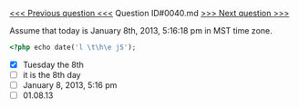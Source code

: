 [<<< Previous question <<<](0039.md)  Question ID#0040.md  [>>> Next question >>>](0041.md) 

Assume that today is January 8th, 2013, 5:16:18 pm in MST time zone.
```php
<?php echo date('l \t\h\e jS');
```

- [x] Tuesday the 8th
- [ ] it is the 8th day
- [ ] January 8, 2013, 5:16 pm
- [ ] 01.08.13
